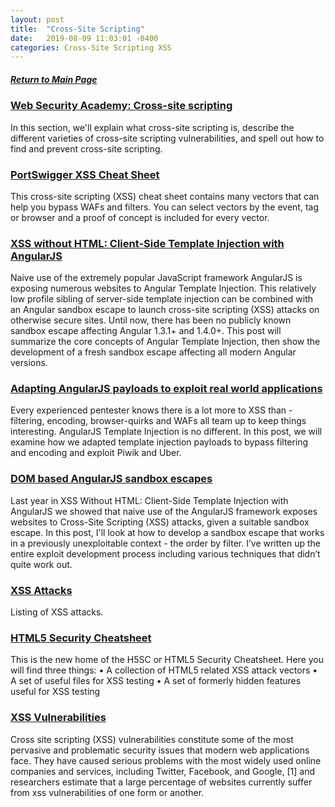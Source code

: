 ```yaml
---
layout: post
title:  "Cross-Site Scripting"
date:   2019-08-09 11:03:01 -0400
categories: Cross-Site Scripting XSS
---
```

##### [Return to Main Page](https://thegetch.github.io/penetration/testing/resources/2020/07/24/Home/)

### [Web Security Academy: Cross-site scripting](https://portswigger.net/web-security/cross-site-scripting)

In this section, we'll explain what cross-site scripting is, describe the different varieties of cross-site scripting vulnerabilities, and spell out how to find and prevent cross-site scripting.

### [PortSwigger XSS Cheat Sheet](https://portswigger.net/web-security/cross-site-scripting/cheat-sheet)

This cross-site scripting (XSS) cheat sheet contains many vectors that can help you bypass WAFs and filters. You can select vectors by the event, tag or browser and a proof of concept is included for every vector. 

### [XSS without HTML: Client-Side Template Injection with AngularJS](https://portswigger.net/blog/xss-without-html-client-side-template-injection-with-angularjs)

Naive use of the extremely popular JavaScript framework AngularJS is exposing numerous websites to Angular Template Injection. This relatively low profile sibling of server-side template injection can be combined with an Angular sandbox escape to launch cross-site scripting (XSS) attacks on otherwise secure sites. Until now, there has been no publicly known sandbox escape affecting Angular 1.3.1+ and 1.4.0+. This post will summarize the core concepts of Angular Template Injection, then show the development of a fresh sandbox escape affecting all modern Angular versions.

### [Adapting AngularJS payloads to exploit real world applications](https://portswigger.net/blog/adapting-angularjs-payloads-to-exploit-real-world-applications)

Every experienced pentester knows there is a lot more to XSS than - filtering, encoding, browser-quirks and WAFs all team up to keep things interesting. AngularJS Template Injection is no different. In this post, we will examine how we adapted template injection payloads to bypass filtering and encoding and exploit Piwik and Uber.

### [DOM based AngularJS sandbox escapes](https://portswigger.net/blog/dom-based-angularjs-sandbox-escapes)

Last year in XSS Without HTML: Client-Side Template Injection with AngularJS we showed that naive use of the AngularJS framework exposes websites to Cross-Site Scripting (XSS) attacks, given a suitable sandbox escape. In this post, I'll look at how to develop a sandbox escape that works in a previously unexploitable context - the order by filter. I’ve written up the entire exploit development process including various techniques that didn’t quite work out.

### [XSS Attacks](http://htmlpurifier.org/live/smoketests/xssAttacks.php)

Listing of XSS attacks.

### [HTML5 Security Cheatsheet](https://github.com/cure53/H5SC)

This is the new home of the H5SC or HTML5 Security Cheatsheet. Here you will find three things:
	• A collection of HTML5 related XSS attack vectors
	• A set of useful files for XSS testing
	• A set of formerly hidden features useful for XSS testing

### [XSS Vulnerabilities](https://sites.google.com/site/xssvulnerabilities/xss)

Cross site scripting (XSS) vulnerabilities constitute some of the most pervasive and problematic security issues that modern web applications face. They have caused serious problems with the most widely used online companies and services, including Twitter, Facebook, and Google, [1] and researchers estimate that a large percentage of websites currently suffer from xss vulnerabilities of one form or another. 
